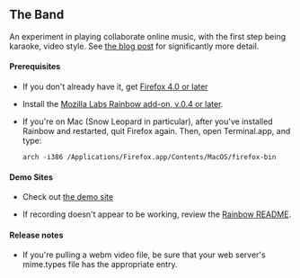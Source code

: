 ## The Band

An experiment in playing collaborate online music, with the first step being karaoke, video style.  See <a href="http://redpuma.net/blog/?p=858">the blog post</a> for significantly more detail.

#### Prerequisites

* If you don't already have it, get <a href="https://www.mozilla.com/en-US/products/download.html" target="_blank">Firefox 4.0 or later</a>
* Install the <a href="https://addons.mozilla.org/en-US/firefox/addon/mozilla-labs-rainbow/" target="_blank">Mozilla Labs Rainbow add-on, v.0.4 or later</a>.
* If you're on Mac (Snow Leopard in particular), after you've installed Rainbow and restarted, quit Firefox again.  Then, open Terminal.app, and type:

   `arch -i386 /Applications/Firefox.app/Contents/MacOS/firefox-bin`

#### Demo Sites

* Check out <a href="http://theband.mozillalabs.com/" target="_blank">the demo site</a>

* If recording doesn't appear to be working, review the [Rainbow README](https://github.com/mozilla/rainbow#readme).

#### Release notes
* If you're pulling a webm video file, be sure that your web server's mime.types file has the appropriate entry.

